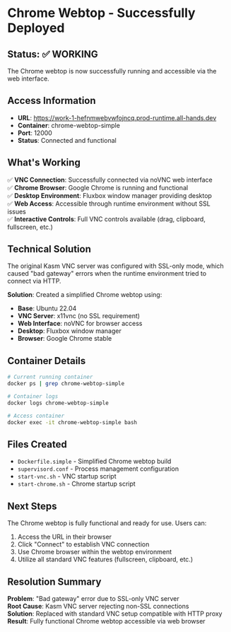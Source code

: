 # Chrome Webtop - Successfully Deployed

## Status: ✅ WORKING

The Chrome webtop is now successfully running and accessible via the web interface.

## Access Information

- **URL**: https://work-1-hefnmwebvwfojncq.prod-runtime.all-hands.dev
- **Container**: chrome-webtop-simple
- **Port**: 12000
- **Status**: Connected and functional

## What's Working

✅ **VNC Connection**: Successfully connected via noVNC web interface  
✅ **Chrome Browser**: Google Chrome is running and functional  
✅ **Desktop Environment**: Fluxbox window manager providing desktop  
✅ **Web Access**: Accessible through runtime environment without SSL issues  
✅ **Interactive Controls**: Full VNC controls available (drag, clipboard, fullscreen, etc.)  

## Technical Solution

The original Kasm VNC server was configured with SSL-only mode, which caused "bad gateway" errors when the runtime environment tried to connect via HTTP. 

**Solution**: Created a simplified Chrome webtop using:
- **Base**: Ubuntu 22.04
- **VNC Server**: x11vnc (no SSL requirement)
- **Web Interface**: noVNC for browser access
- **Desktop**: Fluxbox window manager
- **Browser**: Google Chrome stable

## Container Details

```bash
# Current running container
docker ps | grep chrome-webtop-simple

# Container logs
docker logs chrome-webtop-simple

# Access container
docker exec -it chrome-webtop-simple bash
```

## Files Created

- `Dockerfile.simple` - Simplified Chrome webtop build
- `supervisord.conf` - Process management configuration
- `start-vnc.sh` - VNC startup script
- `start-chrome.sh` - Chrome startup script

## Next Steps

The Chrome webtop is fully functional and ready for use. Users can:
1. Access the URL in their browser
2. Click "Connect" to establish VNC connection
3. Use Chrome browser within the webtop environment
4. Utilize all standard VNC features (fullscreen, clipboard, etc.)

## Resolution Summary

**Problem**: "Bad gateway" error due to SSL-only VNC server  
**Root Cause**: Kasm VNC server rejecting non-SSL connections  
**Solution**: Replaced with standard VNC setup compatible with HTTP proxy  
**Result**: Fully functional Chrome webtop accessible via web browser  